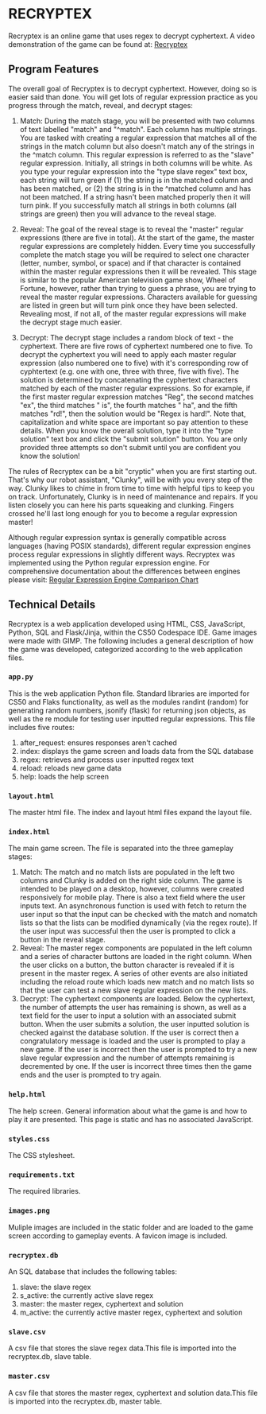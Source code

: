 # RECRYPTEX

Recryptex is an online game that uses regex to decrypt cyphertext. A video 
demonstration of the game can be found at:
  [Recryptex](https://youtu.be/M8JmcAFzFuo)


## Program Features

The overall goal of Recryptex is to decrypt cyphertext. However, doing so is
easier said than done. You will get lots of regular expression practice as you
progress through the match, reveal, and decrypt stages:

1. Match: During the match stage, you will be presented with two columns of text
   labelled "match" and "^match". Each column has multiple strings. You are
   tasked with creating a regular expression that matches all of the strings in
   the match column but also doesn't match any of the strings in the ^match
   column. This regular expression is referred to as the "slave" regular
   expression. Initially, all strings in both columns will be white. As you type
   your regular expression into the "type slave regex" text box, each string
   will turn green if (1) the string is in the matched column and has been
   matched, or (2) the string is in the ^matched column and has not been
   matched. If a string hasn't been matched properly then it will turn pink. If
   you successfully match all strings in both columns (all strings are green)
   then you will advance to the reveal stage.

2. Reveal: The goal of the reveal stage is to reveal the "master" regular
   expressions (there are five in total). At the start of the game, the master
   regular expressions are completely hidden. Every time you successfully
   complete the match stage you will be required to select one character
   (letter, number, symbol, or space) and if that character is contained within
   the master regular expressions then it will be revealed. This stage is
   similar to the popular American television game show, Wheel of Fortune,
   however, rather than trying to guess a phrase, you are trying to reveal the
   master regular expressions. Characters available for guessing are listed in
   green but will turn pink once they have been selected. Revealing most, if not
   all, of the master regular expressions will make the decrypt stage much
   easier.

3. Decrypt: The decrypt stage includes a random block of text - the cyphertext.
   There are five rows of cyphertext numbered one to five. To decrypt the
   cyphertext you will need to apply each master regular expression (also
   numbered one to five) with it's corresponding row of cyphtertext (e.g. one
   with one, three with three, five with five). The solution is determined by
   concatenating the cyphertext characters matched by each of the master regular
   expressions. So for example, if the first master regular expression matches
   "Reg", the second matches "ex", the third matches " is", the fourth matches "
   ha", and the fifth matches "rd!", then the solution would be "Regex is
   hard!". Note that, capitalization and white space are important so pay
   attention to these details. When you know the overall solution, type it into
   the "type solution" text box and click the "submit solution" button. You are
   only provided three attempts so don't submit until you are confident you know
   the solution!

The rules of Recryptex can be a bit "cryptic" when you are first starting out.
That's why our robot assistant, "Clunky", will be with you every step of the
way. Clunky likes to chime in from time to time with helpful tips to keep you on
track. Unfortunately, Clunky is in need of maintenance and repairs. If you
listen closely you can here his parts squeaking and clunking. Fingers crossed
he'll last long enough for you to become a regular expression master!

Although regular expression syntax is generally compatible across languages
(having POSIX standards), different regular expression engines process regular
expressions in slightly different ways. Recryptex was implemented using the
Python regular expression engine. For comprehensive documentation about the
differences between engines please visit:
  [Regular Expression Engine Comparison Chart](https://gist.github.com/CMCDragonkai/6c933f4a7d713ef712145c5eb94a1816)


## Technical Details

Recryptex is a web application developed using HTML, CSS, JavaScript, Python,
SQL and Flask/Jinja, within the CS50 Codespace IDE. Game images were made with
GIMP. The following includes a general description of how the game was 
developed, categorized according to the web application files.

### `app.py`
This is the web application Python file. Standard libraries are imported for
CS50 and Flaks functionality, as well as the modules randint (random) for
generating random numbers, jsonify (flask) for returning json objects, as well
as the re module for testing user inputted regular expressions. This file
includes five routes:
1. after_request: ensures responses aren't cached
2. index: displays the game screen and loads data from the SQL database
3. regex: retrieves and process user inputted regex text
4. reload: reloads new game data
5. help: loads the help screen

### `layout.html`
The master html file. The index and layout html files expand the layout file.

### `index.html`
The main game screen. The file is separated into the three gameplay stages:
1. Match: The match and no match lists are populated in the left two columns
   and Clunky is added on the right side column. The game is intended to be
   played on a desktop, however, columns were created responsively for
   mobile play. There is also a text field where the user inputs text. An
   asynchronous function is used with fetch to return the user input so that
   the input can be checked with the match and nomatch lists so that the
   lists can be modified dynamically (via the regex route). If the user
   input was successful then the user is prompted to click a button in the
   reveal stage.
2. Reveal: The master regex components are populated in the left column and
   a series of character buttons are loaded in the right column. When the
   user clicks on a button, the button character is revealed if it is
   present in the master regex. A series of other events are also initiated
   including the reload route which loads new match and no match lists so
   that the user can test a new slave regular expression on the new lists.
3. Decrypt: The cyphertext components are loaded. Below the cyphertext, the
   number of attempts the user has remaining is shown, as well as a text
   field for the user to input a solution with an associated submit button.
   When the user submits a solution, the user inputted solution is checked
   against the database solution. If the user is correct then a
   congratulatory message is loaded and the user is prompted to play a new
   game. If the user is incorrect then the user is prompted to try a new
   slave regular expression and the number of attempts remaining is
   decremented by one. If the user is incorrect three times then the game
   ends and the user is prompted to try again.

### `help.html`
The help screen. General information about what the game is and how to play it
are presented. This page is static and has no associated JavaScript.

### `styles.css`
The CSS stylesheet.

### `requirements.txt`
The required libraries.

### `images.png`
Muliple images are included in the static folder and are loaded to the game
screen according to gameplay events. A favicon image is included.

### `recryptex.db`
An SQL database that includes the following tables:
1. slave: the slave regex
2. s_active: the currently active slave regex
3. master: the master regex, cyphertext and solution
4. m_active: the currently active master regex, cyphertext and solution

### `slave.csv`
A csv file that stores the slave regex data.This file is imported into the
recryptex.db, slave table.

### `master.csv`
A csv file that stores the master regex, cyphertext and solution data.This file
is imported into the recryptex.db, master table.
